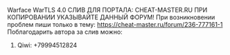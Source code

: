 Warface WarTLS 4.0 СЛИВ ДЛЯ ПОРТАЛА: CHEAT-MASTER.RU ПРИ КОПИРОВАНИИ УКАЗЫВАЙТЕ ДАННЫЙ ФОРУМ!
При возникновении проблем пиши только в тему: https://cheat-master.ru/forum/236-777161-1
Поблагодарить автора за слив можно:
1) Qiwi: +79994512824
